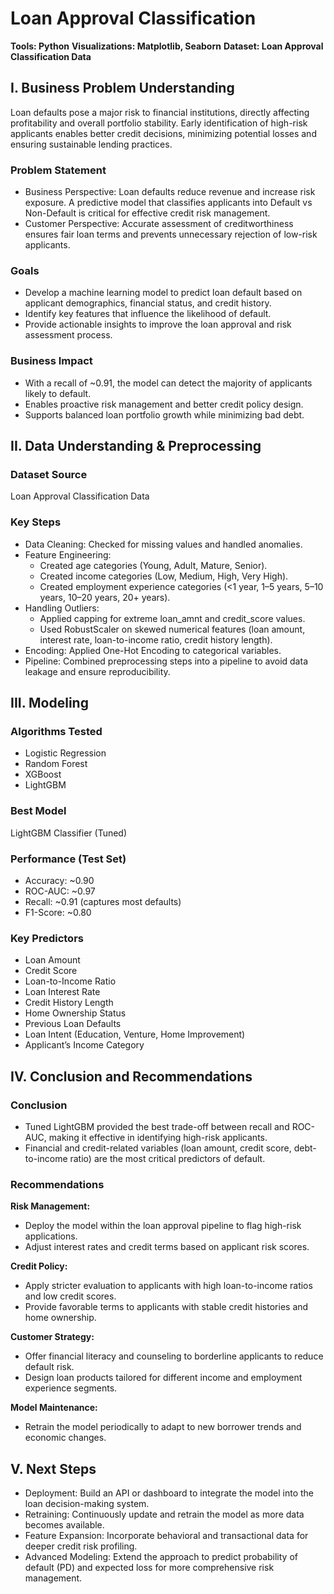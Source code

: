 # Loan Approval Classification
**Tools: Python**
**Visualizations: Matplotlib, Seaborn**
**Dataset: Loan Approval Classification Data**

## I. Business Problem Understanding
Loan defaults pose a major risk to financial institutions, directly affecting profitability and overall portfolio stability. Early identification of high-risk applicants enables better credit decisions, minimizing potential losses and ensuring sustainable lending practices.

### Problem Statement
- Business Perspective: Loan defaults reduce revenue and increase risk exposure. A predictive model that classifies applicants into Default vs Non-Default is critical for effective credit risk management.
- Customer Perspective: Accurate assessment of creditworthiness ensures fair loan terms and prevents unnecessary rejection of low-risk applicants.

### Goals
- Develop a machine learning model to predict loan default based on applicant demographics, financial status, and credit history.
- Identify key features that influence the likelihood of default.
- Provide actionable insights to improve the loan approval and risk assessment process.

### Business Impact
- With a recall of ~0.91, the model can detect the majority of applicants likely to default.
- Enables proactive risk management and better credit policy design.
- Supports balanced loan portfolio growth while minimizing bad debt.

## II. Data Understanding & Preprocessing
### Dataset Source
Loan Approval Classification Data

### Key Steps
- Data Cleaning: Checked for missing values and handled anomalies.
- Feature Engineering:
     - Created age categories (Young, Adult, Mature, Senior).
     - Created income categories (Low, Medium, High, Very High).
     - Created employment experience categories (<1 year, 1–5 years, 5–10 years, 10–20 years, 20+ years).
- Handling Outliers:
     - Applied capping for extreme loan_amnt and credit_score values.
     - Used RobustScaler on skewed numerical features (loan amount, interest rate, loan-to-income ratio, credit history length).
- Encoding: Applied One-Hot Encoding to categorical variables.
- Pipeline: Combined preprocessing steps into a pipeline to avoid data leakage and ensure reproducibility.

## III. Modeling
### Algorithms Tested
- Logistic Regression
- Random Forest
- XGBoost
- LightGBM

### Best Model
LightGBM Classifier (Tuned)

### Performance (Test Set)
- Accuracy: ~0.90
- ROC-AUC: ~0.97
- Recall: ~0.91 (captures most defaults)
- F1-Score: ~0.80

### Key Predictors
- Loan Amount
- Credit Score
- Loan-to-Income Ratio
- Loan Interest Rate
- Credit History Length
- Home Ownership Status
- Previous Loan Defaults
- Loan Intent (Education, Venture, Home Improvement)
- Applicant’s Income Category

## IV. Conclusion and Recommendations
### Conclusion
- Tuned LightGBM provided the best trade-off between recall and ROC-AUC, making it effective in identifying high-risk applicants.
- Financial and credit-related variables (loan amount, credit score, debt-to-income ratio) are the most critical predictors of default.

### Recommendations
**Risk Management:**
- Deploy the model within the loan approval pipeline to flag high-risk applications.
- Adjust interest rates and credit terms based on applicant risk scores.

**Credit Policy:**
- Apply stricter evaluation to applicants with high loan-to-income ratios and low credit scores.
- Provide favorable terms to applicants with stable credit histories and home ownership.

**Customer Strategy:**
- Offer financial literacy and counseling to borderline applicants to reduce default risk.
- Design loan products tailored for different income and employment experience segments.

**Model Maintenance:**
- Retrain the model periodically to adapt to new borrower trends and economic changes.

## V. Next Steps
- Deployment: Build an API or dashboard to integrate the model into the loan decision-making system.
- Retraining: Continuously update and retrain the model as more data becomes available.
- Feature Expansion: Incorporate behavioral and transactional data for deeper credit risk profiling.
- Advanced Modeling: Extend the approach to predict probability of default (PD) and expected loss for more comprehensive risk management.

